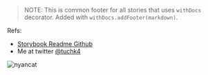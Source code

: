 > NOTE: This is common footer for all stories that uses `withDocs` decorator. Added with `withDocs.addFooter(markdown)`.

Refs:
- [Storybook Readme Github](https://github.com/tuchk4/storybook-readme)
- Me at twitter [@tuchk4](https://twitter.com/tuchk4)


![nyancat](https://encrypted-tbn0.gstatic.com/images?q=tbn:ANd9GcTfS_Bia8sqGFYp-qndJ_eHllQsDsclnU6xth6cZnjgW2hvA6YB)
